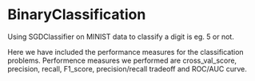 # BinaryClassification
Using SGDClassifier on MINIST data to classify a digit is eg. 5 or not.

Here we have included the performance measures for the classification problems.
Performence measures we performed are cross_val_score, precision, recall, F1_score, precision/recall tradeoff and ROC/AUC curve.
